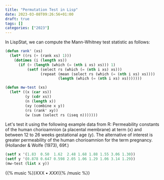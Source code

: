 ```yaml
---
title: "Permutation Test in Lisp"
date: 2023-03-08T09:26:56+01:00
draft: true
tags: []
categories: ["2023"]
---
```


In LispStat, we can compute the Mann-Whitney test statistic as follows:

```lisp
(defun rank' (xs)
  (let* ((rs (+ (rank xs) 1)))
    (dotimes (i (length xs))
      (if (> (length (which (= (nth i xs) xs))) 1)
          (setf (select rs (which (= (nth i xs) xs)))
                (repeat (mean (select rs (which (= (nth i xs) xs))))
                        (length (which (= (nth i xs) xs)))))))

(defun mw-test (xs)
  (let* ((x (car xs))
         (y (cdr xs))
         (n (length x))
         (xy (combine x y))
         (rs (rank' xy))
         (w (sum (select rs (iseq n)))))))
```

Let's test it using the following example data from R: Permeability constants of the human chorioamnion (a placental membrane) at term (x) and between 12 to 26 weeks gestational age (y). The alternative of interest is greater permeability of the human chorioamnion for the term pregnancy. (Hollander & Wolfe (1973), 69f.)

```lisp
(setf x '(1.83  0.50  1.62  2.48 1.68 1.88 1.55 3.06 1.30))
(setf y '(0.878 0.647 0.598 2.05 1.06 1.29 1.06 3.14 1.29))
(mw-test (list x y))
```

{{% music %}}XXX • _XXX_{{% /music %}}
